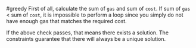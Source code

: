 #greedy 
First of all, calculate the sum of `gas` and sum of `cost`. 
If sum of `gas` < sum of `cost`, it is impossible to perform a loop since you simply do not have enough gas that matches the required cost.

If the above check passes, that means there exists a solution. The constraints guarantee that there will always be a unique solution.
